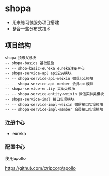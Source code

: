 # shopa

- 用来练习微服务项目搭建
- 整合一些分布式技术

## 项目结构

```
shopa 顶级父模块
-- shopa-basics 基础设施
-- -- shop-basic-eureka eureka注册中心
-- shopa-service-api api公共模块
-- -- shopa-service-api-weixin 微信api模块
-- -- shopa-service-api-member 会员api模块
-- shopa-service-entity 实体类模块
-- -- shopa-service-entity-weixin 微信实体类模块
-- shopa-service-impl 接口实现模块
-- -- shopa-service-impl-weixin 微信接口实现模块
-- -- shopa-service-impl-member 会员接口实现模块
```

### 注册中心

- eureka

### 配置中心

使用apollo

<https://github.com/ctripcorp/apollo>
